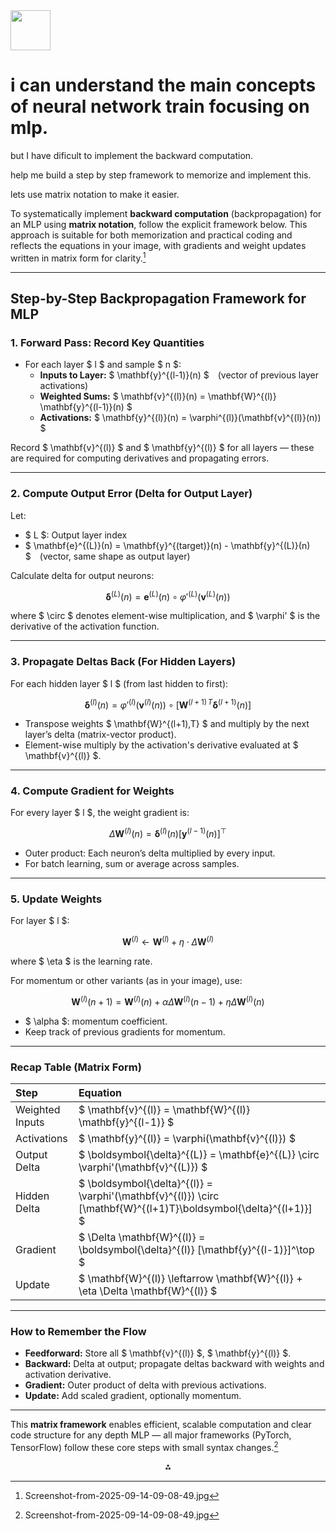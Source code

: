 <img src="https://r2cdn.perplexity.ai/pplx-full-logo-primary-dark%402x.png" style="height:64px;margin-right:32px"/>

# i can understand the main concepts of neural network train focusing on mlp.

but I have dificult to implement the backward computation.

help me build a step by step framework to memorize and implement this.

lets use matrix notation to make it easier.

To systematically implement **backward computation** (backpropagation) for an MLP using **matrix notation**, follow the explicit framework below. This approach is suitable for both memorization and practical coding and reflects the equations in your image, with gradients and weight updates written in matrix form for clarity.[^1]

***

## **Step-by-Step Backpropagation Framework for MLP**

### 1. **Forward Pass: Record Key Quantities**

- For each layer \$ l \$ and sample \$ n \$:
    - **Inputs to Layer:** \$ \mathbf{y}^{(l-1)}(n) \$ (vector of previous layer activations)
    - **Weighted Sums:** \$ \mathbf{v}^{(l)}(n) = \mathbf{W}^{(l)} \mathbf{y}^{(l-1)}(n) \$
    - **Activations:** \$ \mathbf{y}^{(l)}(n) = \varphi^{(l)}(\mathbf{v}^{(l)}(n)) \$

Record \$ \mathbf{v}^{(l)} \$ and \$ \mathbf{y}^{(l)} \$ for all layers — these are required for computing derivatives and propagating errors.

***

### 2. **Compute Output Error (Delta for Output Layer)**

Let:

- \$ L \$: Output layer index
- \$ \mathbf{e}^{(L)}(n) = \mathbf{y}^{(target)}(n) - \mathbf{y}^{(L)}(n) \$ (vector, same shape as output layer)

Calculate delta for output neurons:

$$
\boldsymbol{\delta}^{(L)}(n) = \mathbf{e}^{(L)}(n) \circ \varphi'^{(L)}(\mathbf{v}^{(L)}(n))
$$

where \$ \circ \$ denotes element-wise multiplication, and \$ \varphi' \$ is the derivative of the activation function.

***

### 3. **Propagate Deltas Back (For Hidden Layers)**

For each hidden layer \$ l \$ (from last hidden to first):

$$
\boldsymbol{\delta}^{(l)}(n) = \varphi'^{(l)}(\mathbf{v}^{(l)}(n)) \circ \left[ \mathbf{W}^{(l+1)\,T} \boldsymbol{\delta}^{(l+1)}(n) \right]
$$

- Transpose weights \$ \mathbf{W}^{(l+1)\,T} \$ and multiply by the next layer’s delta (matrix-vector product).
- Element-wise multiply by the activation's derivative evaluated at \$ \mathbf{v}^{(l)} \$.

***

### 4. **Compute Gradient for Weights**

For every layer \$ l \$, the weight gradient is:

$$
\Delta \mathbf{W}^{(l)}(n) = \boldsymbol{\delta}^{(l)}(n) \left[ \mathbf{y}^{(l-1)}(n) \right]^\top
$$

- Outer product: Each neuron’s delta multiplied by every input.
- For batch learning, sum or average across samples.

***

### 5. **Update Weights**

For layer \$ l \$:

$$
\mathbf{W}^{(l)} \leftarrow \mathbf{W}^{(l)} + \eta \cdot \Delta \mathbf{W}^{(l)}
$$

where \$ \eta \$ is the learning rate.

For momentum or other variants (as in your image), use:

$$
\mathbf{W}^{(l)}(n+1) = \mathbf{W}^{(l)}(n) + \alpha \Delta \mathbf{W}^{(l)}(n-1) + \eta \Delta \mathbf{W}^{(l)}(n)
$$

- \$ \alpha \$: momentum coefficient.
- Keep track of previous gradients for momentum.

***

### **Recap Table (Matrix Form)**

| Step | Equation |
| :-- | :-- |
| Weighted Inputs | \$ \mathbf{v}^{(l)} = \mathbf{W}^{(l)} \mathbf{y}^{(l-1)} \$ |
| Activations | \$ \mathbf{y}^{(l)} = \varphi(\mathbf{v}^{(l)}) \$ |
| Output Delta | \$ \boldsymbol{\delta}^{(L)} = \mathbf{e}^{(L)} \circ \varphi'(\mathbf{v}^{(L)}) \$ |
| Hidden Delta | \$ \boldsymbol{\delta}^{(l)} = \varphi'(\mathbf{v}^{(l)}) \circ [\mathbf{W}^{(l+1)T}\boldsymbol{\delta}^{(l+1)}] \$ |
| Gradient | \$ \Delta \mathbf{W}^{(l)} = \boldsymbol{\delta}^{(l)} [\mathbf{y}^{(l-1)}]^\top \$ |
| Update | \$ \mathbf{W}^{(l)} \leftarrow \mathbf{W}^{(l)} + \eta \Delta \mathbf{W}^{(l)} \$ |


***

### **How to Remember the Flow**

- **Feedforward:** Store all \$ \mathbf{v}^{(l)} \$, \$ \mathbf{y}^{(l)} \$.
- **Backward:** Delta at output; propagate deltas backward with weights and activation derivative.
- **Gradient:** Outer product of delta with previous activations.
- **Update:** Add scaled gradient, optionally momentum.

***

This **matrix framework** enables efficient, scalable computation and clear code structure for any depth MLP — all major frameworks (PyTorch, TensorFlow) follow these core steps with small syntax changes.[^1]

<div style="text-align: center">⁂</div>

[^1]: Screenshot-from-2025-09-14-09-08-49.jpg
